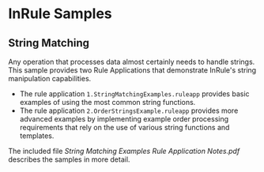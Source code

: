 # InRule Samples

## String Matching

Any operation that processes data almost certainly needs to handle strings. This sample provides two Rule Applications that demonstrate InRule's string manipulation capabilities.

* The rule application `1.StringMatchingExamples.ruleapp` provides basic examples of using the most common string functions.
* The rule application `2.OrderStringsExample.ruleapp` provides more advanced examples by implementing example order processing requirements that rely on the use of various string functions and templates.

The included file *String Matching Examples Rule Application Notes.pdf* describes the samples in more detail.

